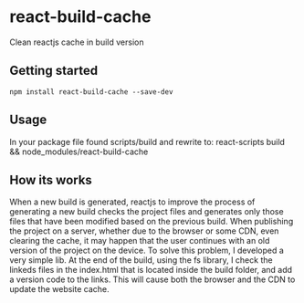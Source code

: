 # react-build-cache
Clean reactjs cache in build version
## Getting started

`npm install react-build-cache --save-dev`

## Usage

In your package file found scripts/build and rewrite to: react-scripts build && node_modules/react-build-cache

## How its works
When a new build is generated, reactjs to improve the process of generating a new build checks the project files and generates only those files that have been modified based on the previous build.
When publishing the project on a server, whether due to the browser or some CDN, even clearing the cache, it may happen that the user continues with an old version of the project on the device.
To solve this problem, I developed a very simple lib.
At the end of the build, using the fs library, I check the linkeds files in the index.html that is located inside the build folder, and add a version code to the links. This will cause both the browser and the CDN to update the website cache.